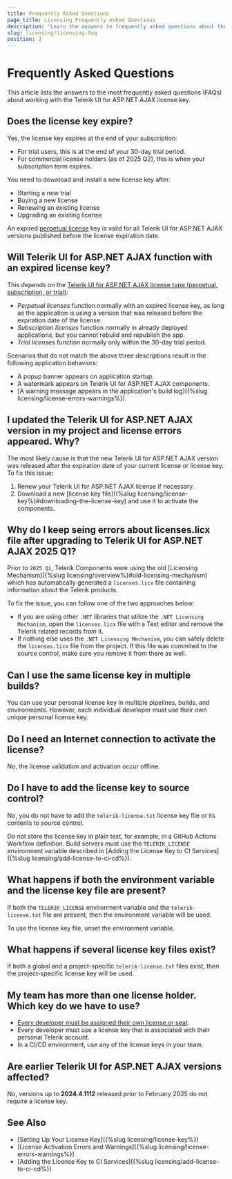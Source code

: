 ```yaml
---
title: Frequently Asked Questions
page_title: Licensing Frequently Asked Questions
description: "Learn the answers to frequently asked questions about the Telerik UI for ASP.NET AJAX licensing."
slug: licensing/licensing-faq
position: 3
---
```


# Frequently Asked Questions

This article lists the answers to the most frequently asked questions (FAQs) about working with the Telerik UI for ASP.NET AJAX license key.

## Does the license key expire?

Yes, the license key expires at the end of your subscription:

* For trial users, this is at the end of your 30-day trial period.
* For commercial license holders (as of 2025 Q2), this is when your subscription term expires. 

You need to download and install a new license key after:

* Starting a new trial
* Buying a new license
* Renewing an existing license
* Upgrading an existing license

An expired [perpetual license](https://www.telerik.com/purchase/faq/licensing-purchasing#licensing) key is valid for all Telerik UI for ASP.NET AJAX versions published before the license expiration date.

## Will Telerik UI for ASP.NET AJAX function with an expired license key?

This depends on the [Telerik UI for ASP.NET AJAX license type (perpetual, subscription, or trial)](https://www.telerik.com/purchase/faq/licensing-purchasing#licensing):

* *Perpetual licenses* function normally with an expired license key, as long as the application is using a version that was released before the expiration date of the license.
* *Subscription licenses* function normally in already deployed applications, but you cannot rebuild and republish the app.
* *Trial licenses* function normally only within the 30-day trial period.

Scenarios that do not match the above three descriptions result in the following application behaviors:

* A popup banner appears on application startup.
* A watermark appears on Telerik UI for ASP.NET AJAX components.
* [A warning message appears in the application's build log]({%slug licensing/license-errors-warnings%}).

## I updated the Telerik UI for ASP.NET AJAX version in my project and license errors appeared. Why?

The most likely cause is that the new Telerik UI for ASP.NET AJAX version was released after the expiration date of your current license or license key. To fix this issue:

1. Renew your Telerik UI for ASP.NET AJAX license if necessary.
2. Download a new [license key file]({%slug licensing/license-key%}#downloading-the-license-key) and use it to activate the components.

## Why do I keep seing errors about licenses.licx file after upgrading to Telerik UI for ASP.NET AJAX 2025 Q1?

Prior to `2025 Q1`, Telerik Components were using the old [Licensing Mechanism]({%slug licensing/overview%}#old-licensing-mechanism) which has automatically generated a `licenses.licx` file containing information about the Telerik products. 

To fix the issue, you can follow one of the two approaches below:

 - If you are using other `.NET` libraries that utilize the `.NET Licensing Mechanism`, open the `licenses.licx` file with a Text editor and remove the Telerik related records from it.
 - If nothing else uses the `.NET Licensing Mechanism`, you can safely delete the `licenses.licx` file from the project. If this file was commited to the source control, make sure you remove it from there as well.


## Can I use the same license key in multiple builds?

You can use your personal license key in multiple pipelines, builds, and environments. However, each individual developer must use their own unique personal license key.

## Do I need an Internet connection to activate the license?

No, the license validation and activation occur offline.

## Do I have to add the license key to source control?

No, you do not have to add the `telerik-license.txt` license key file or its contents to source control.

Do not store the license key in plain text, for example, in a GitHub Actions Workflow definition. Build servers must use the `TELERIK_LICENSE` environment variable described in [Adding the License Key to CI Services]({%slug licensing/add-license-to-ci-cd%}).

## What happens if both the environment variable and the license key file are present?

If both the `TELERIK_LICENSE` environment variable and the `telerik-license.txt` file are present, then the environment variable will be used.

To use the license key file, unset the environment variable.

## What happens if several license key files exist?

If both a global and a project-specific `telerik-license.txt` files exist, then the project-specific license key will be used.

## My team has more than one license holder. Which key do we have to use?

* [Every developer must be assigned their own license or seat](https://www.telerik.com/purchase/faq/licensing-purchasing).
* Every developer must use a license key that is associated with their personal Telerik account.
* In a CI/CD environment, use any of the license keys in your team.

## Are earlier Telerik UI for ASP.NET AJAX versions affected?

No, versions up to **2024.4.1112** released prior to February 2025 do not require a license key.

## See Also

* [Setting Up Your License Key]({%slug licensing/license-key%})
* [License Activation Errors and Warnings]({%slug licensing/license-errors-warnings%})
* [Adding the License Key to CI Services]({%slug licensing/add-license-to-ci-cd%})
 